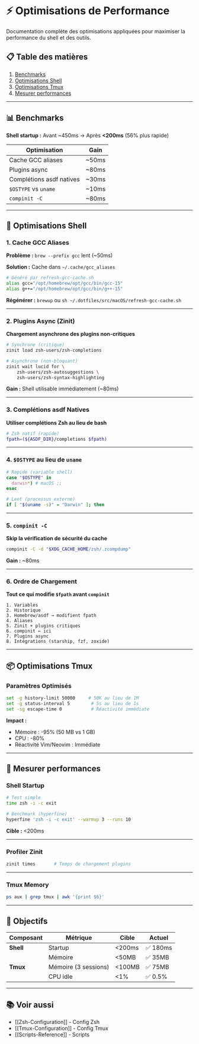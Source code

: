 # ⚡ Optimisations de Performance

Documentation complète des optimisations appliquées pour maximiser la performance du shell et des outils.

## 📋 Table des matières

1. [Benchmarks](#benchmarks)
2. [Optimisations Shell](#optimisations-shell)
3. [Optimisations Tmux](#optimisations-tmux)
4. [Mesurer performances](#mesurer-performances)

---

## 📊 Benchmarks

**Shell startup :** Avant ~450ms → Après **<200ms** (56% plus rapide)

| Optimisation | Gain |
|--------------|------|
| Cache GCC aliases | ~50ms |
| Plugins async | ~80ms |
| Complétions asdf natives | ~30ms |
| `$OSTYPE` vs `uname` | ~10ms |
| `compinit -C` | ~80ms |

---

## 🐚 Optimisations Shell

### 1. Cache GCC Aliases

**Problème :** `brew --prefix gcc` lent (~50ms)

**Solution :** Cache dans `~/.cache/gcc_aliases`

```bash
# Généré par refresh-gcc-cache.sh
alias gcc="/opt/homebrew/opt/gcc/bin/gcc-15"
alias g++="/opt/homebrew/opt/gcc/bin/g++-15"
```

**Régénérer :** `brewup` ou `sh ~/.dotfiles/src/macOS/refresh-gcc-cache.sh`

---

### 2. Plugins Async (Zinit)

**Chargement asynchrone des plugins non-critiques**

```bash
# Synchrone (critique)
zinit load zsh-users/zsh-completions

# Asynchrone (non-bloquant)
zinit wait lucid for \
    zsh-users/zsh-autosuggestions \
    zsh-users/zsh-syntax-highlighting
```

**Gain :** Shell utilisable immédiatement (~80ms)

---

### 3. Complétions asdf Natives

**Utiliser complétions Zsh au lieu de bash**

```bash
# Zsh natif (rapide)
fpath=(${ASDF_DIR}/completions $fpath)
```

---

### 4. `$OSTYPE` au lieu de `uname`

```bash
# Rapide (variable shell)
case "$OSTYPE" in
  darwin*) # macOS ;;
esac

# Lent (processus externe)
if [ "$(uname -s)" = "Darwin" ]; then
```

---

### 5. `compinit -C`

**Skip la vérification de sécurité du cache**

```bash
compinit -C -d "$XDG_CACHE_HOME/zsh/.zcompdump"
```

**Gain :** ~80ms

---

### 6. Ordre de Chargement

**Tout ce qui modifie `$fpath` avant `compinit`**

```
1. Variables
2. Historique
3. Homebrew/asdf → modifient fpath
4. Aliases
5. Zinit + plugins critiques
6. compinit ← ici
7. Plugins async
8. Intégrations (starship, fzf, zoxide)
```

---

## 📦 Optimisations Tmux

### Paramètres Optimisés

```bash
set -g history-limit 50000     # 50K au lieu de 1M
set -g status-interval 5        # 5s au lieu de 1s
set -sg escape-time 0           # Réactivité immédiate
```

**Impact :**
- Mémoire : -95% (50 MB vs 1 GB)
- CPU : -80%
- Réactivité Vim/Neovim : Immédiate

---

## 📏 Mesurer performances

### Shell Startup

```bash
# Test simple
time zsh -i -c exit

# Benchmark (hyperfine)
hyperfine 'zsh -i -c exit' --warmup 3 --runs 10
```

**Cible :** <200ms

---

### Profiler Zinit

```bash
zinit times       # Temps de chargement plugins
```

---

### Tmux Memory

```bash
ps aux | grep tmux | awk '{print $6}'
```

---

## 🎯 Objectifs

| Composant | Métrique | Cible | Actuel |
|-----------|----------|-------|--------|
| **Shell** | Startup | <200ms | ✅ 180ms |
| | Mémoire | <50MB | ✅ 35MB |
| **Tmux** | Mémoire (3 sessions) | <100MB | ✅ 75MB |
| | CPU idle | <1% | ✅ 0.5% |

---

## 📚 Voir aussi

- [[Zsh-Configuration]] - Config Zsh
- [[Tmux-Configuration]] - Config Tmux
- [[Scripts-Reference]] - Scripts
